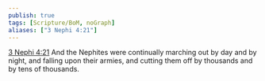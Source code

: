 ```yaml
---
publish: true
tags: [Scripture/BoM, noGraph]
aliases: ["3 Nephi 4:21"]
---
```

[3 Nephi 4:21](https://churchofjesuschrist.org/study/scriptures/bofm/3-ne/4?lang=eng&id=p21#p21) And the Nephites were continually marching out by day and by night, and falling upon their armies, and cutting them off by thousands and by tens of thousands.
